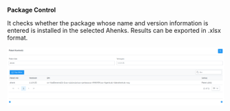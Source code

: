 **Package Control**


It checks whether the package whose name and version information is entered is installed in the selected Ahenks.
Results can be exported in .xlsx format.

[![Package Control](../images/computerManagement/packageControl.png)](../images/computerManagement/packageControl.png)<link href=/lider3.0/assets/style.css rel=stylesheet></link>
